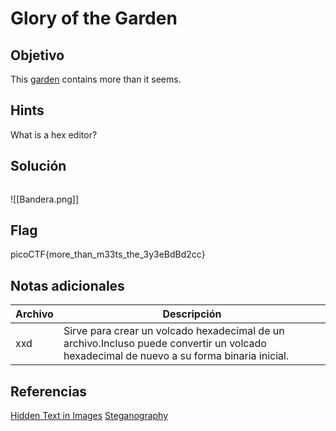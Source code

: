 # Glory of the Garden

## Objetivo

This [garden](https://jupiter.challenges.picoctf.org/static/d0e1ffb10fc0017c6a82c57900f3ffe3/garden.jpg) contains more than it seems.

## Hints

What is a hex editor?

## Solución

```

```
![[Bandera.png]]

## Flag

picoCTF{more_than_m33ts_the_3y3eBdBd2cc}

## Notas adicionales

| Archivo | Descripción |
|------------|-------------|
| xxd| Sirve para crear un volcado hexadecimal de un archivo.Incluso puede convertir un volcado hexadecimal de nuevo a su forma binaria inicial. 
 

## Referencias

[Hidden Text in Images](https://ctfs.github.io/resources/topics/steganography/invisible-text/README.html)
[Steganography](https://stegonline.georgeom.net/upload)
